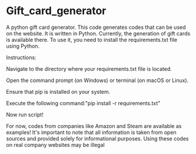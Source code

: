 # Gift_card_generator
A python gift card generator.
This code generates codes that can be used on the website. It is written in Python. Currently, the generation of gift cards is available there. To use it, you need to install the requirements.txt file using Python.

Instructions:

  Navigate to the directory where your requirements.txt file is located.
  
  Open the command prompt (on Windows) or terminal (on macOS or Linux).
  
  Ensure that pip is installed on your system.
  
  Execute the following command:"pip install -r requirements.txt"
  
  Now run script!
  
For now, codes from companies like Amazon and Steam are available as examples!
It's important to note that all information is taken from open sources and provided solely for informational purposes. Using these codes on real company websites may be illegal
